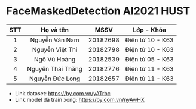 # FaceMaskedDetection AI2021 HUST 

|  STT  |     Họ và tên      |    MSSV     |      Lớp - Khóa     |
|:-----:|:------------------:|:-----------:|:-------------------:|
|  1    |  Nguyễn Văn Nam    |  20182698   |  Điện tử 10 - K63   |
|  2    |  Nguyễn Việt Thi   |  20182798   |  Điện tử 10 - K63   |
|  3    |  Ngô Vũ Hoàng      |  20182539   |  Điện tử 05 - K63   |
|  4    |  Nguyễn Thái Thăng |  20182776   |  Điện tử 11 - K63   |
|  5    |  Nguyễn Đức Long   |  20182657   |  Điện tử 11 - K63   |

* Link dataset: https://by.com.vn/yATrbc
* Link model đã train xong: https://by.com.vn/nyAwHX
